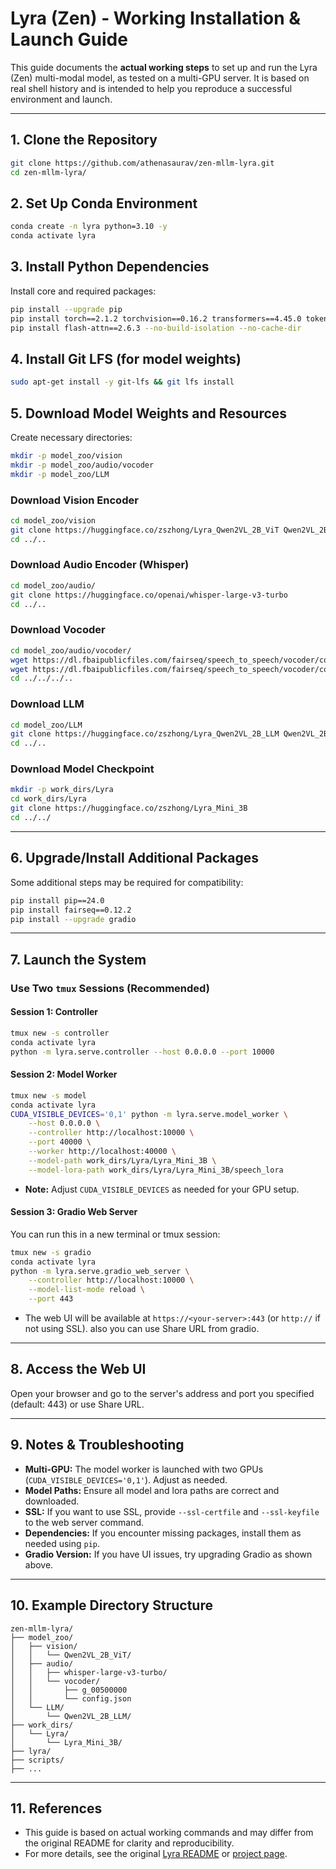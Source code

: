 # Lyra (Zen) - Working Installation & Launch Guide

This guide documents the **actual working steps** to set up and run the Lyra (Zen) multi-modal model, as tested on a multi-GPU server. It is based on real shell history and is intended to help you reproduce a successful environment and launch.

---

## 1. Clone the Repository
```bash
git clone https://github.com/athenasaurav/zen-mllm-lyra.git
cd zen-mllm-lyra/
```

## 2. Set Up Conda Environment
```bash
conda create -n lyra python=3.10 -y
conda activate lyra
```

## 3. Install Python Dependencies
Install core and required packages:
```bash
pip install --upgrade pip
pip install torch==2.1.2 torchvision==0.16.2 transformers==4.45.0 tokenizers==0.20.0 sentencepiece==0.1.99 shortuuid accelerate==0.34.0 peft bitsandbytes pydantic markdown2[all] numpy scikit-learn==1.2.2 gradio==4.16.0 gradio_client==0.8.1 requests httpx==0.24.0 uvicorn fastapi==0.115.6 einops==0.6.1 einops-exts==0.0.4 timm==0.9.16 soundfile torchaudio==2.1.2 deepspeed==0.14.4 ninja wandb qwen_vl_utils openai-whisper ftfy numba jiwer moviepy
pip install flash-attn==2.6.3 --no-build-isolation --no-cache-dir
```

## 4. Install Git LFS (for model weights)
```bash
sudo apt-get install -y git-lfs && git lfs install
```

## 5. Download Model Weights and Resources
Create necessary directories:
```bash
mkdir -p model_zoo/vision
mkdir -p model_zoo/audio/vocoder
mkdir -p model_zoo/LLM
```

### Download Vision Encoder
```bash
cd model_zoo/vision
git clone https://huggingface.co/zszhong/Lyra_Qwen2VL_2B_ViT Qwen2VL_2B_ViT
cd ../..
```

### Download Audio Encoder (Whisper)
```bash
cd model_zoo/audio/
git clone https://huggingface.co/openai/whisper-large-v3-turbo
cd ../..
```

### Download Vocoder
```bash
cd model_zoo/audio/vocoder/
wget https://dl.fbaipublicfiles.com/fairseq/speech_to_speech/vocoder/code_hifigan/mhubert_vp_en_es_fr_it3_400k_layer11_km1000_lj/g_00500000
wget https://dl.fbaipublicfiles.com/fairseq/speech_to_speech/vocoder/code_hifigan/mhubert_vp_en_es_fr_it3_400k_layer11_km1000_lj/config.json
cd ../../../..
```

### Download LLM
```bash
cd model_zoo/LLM
git clone https://huggingface.co/zszhong/Lyra_Qwen2VL_2B_LLM Qwen2VL_2B_LLM
cd ../..
```

### Download Model Checkpoint
```bash
mkdir -p work_dirs/Lyra
cd work_dirs/Lyra
git clone https://huggingface.co/zszhong/Lyra_Mini_3B
cd ../../
```

---

## 6. Upgrade/Install Additional Packages
Some additional steps may be required for compatibility:
```bash
pip install pip==24.0
pip install fairseq==0.12.2
pip install --upgrade gradio
```

---

## 7. Launch the System

### Use Two `tmux` Sessions (Recommended)

#### **Session 1: Controller**
```bash
tmux new -s controller
conda activate lyra
python -m lyra.serve.controller --host 0.0.0.0 --port 10000
```

#### **Session 2: Model Worker**
```bash
tmux new -s model
conda activate lyra
CUDA_VISIBLE_DEVICES='0,1' python -m lyra.serve.model_worker \
    --host 0.0.0.0 \
    --controller http://localhost:10000 \
    --port 40000 \
    --worker http://localhost:40000 \
    --model-path work_dirs/Lyra/Lyra_Mini_3B \
    --model-lora-path work_dirs/Lyra/Lyra_Mini_3B/speech_lora
```
- **Note:** Adjust `CUDA_VISIBLE_DEVICES` as needed for your GPU setup.

#### **Session 3: Gradio Web Server**
You can run this in a new terminal or tmux session:
```bash
tmux new -s gradio
conda activate lyra
python -m lyra.serve.gradio_web_server \
    --controller http://localhost:10000 \
    --model-list-mode reload \
    --port 443
```
- The web UI will be available at `https://<your-server>:443` (or `http://` if not using SSL). also you can use Share URL from gradio.

---

## 8. Access the Web UI
Open your browser and go to the server's address and port you specified (default: 443) or use Share URL.

---

## 9. Notes & Troubleshooting
- **Multi-GPU:** The model worker is launched with two GPUs (`CUDA_VISIBLE_DEVICES='0,1'`). Adjust as needed.
- **Model Paths:** Ensure all model and lora paths are correct and downloaded.
- **SSL:** If you want to use SSL, provide `--ssl-certfile` and `--ssl-keyfile` to the web server command.
- **Dependencies:** If you encounter missing packages, install them as needed using `pip`.
- **Gradio Version:** If you have UI issues, try upgrading Gradio as shown above.

---

## 10. Example Directory Structure
```
zen-mllm-lyra/
├── model_zoo/
│   ├── vision/
│   │   └── Qwen2VL_2B_ViT/
│   ├── audio/
│   │   ├── whisper-large-v3-turbo/
│   │   └── vocoder/
│   │       ├── g_00500000
│   │       └── config.json
│   └── LLM/
│       └── Qwen2VL_2B_LLM/
├── work_dirs/
│   └── Lyra/
│       └── Lyra_Mini_3B/
├── lyra/
├── scripts/
├── ...
```

---

## 11. References
- This guide is based on actual working commands and may differ from the original README for clarity and reproducibility.
- For more details, see the original [Lyra README](README.md) or [project page](https://lyra-omni.github.io/). 
